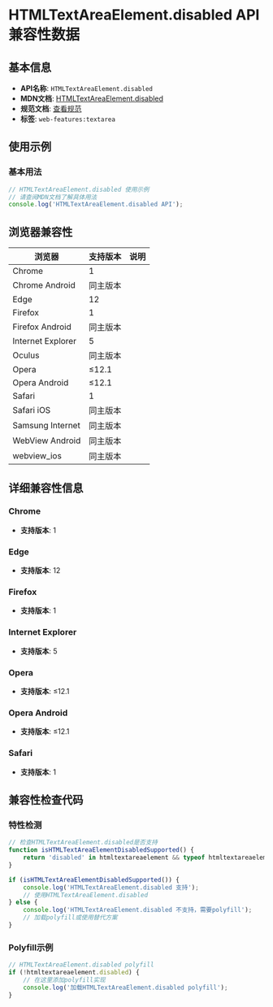# HTMLTextAreaElement.disabled API 兼容性数据

## 基本信息

- **API名称**: `HTMLTextAreaElement.disabled`
- **MDN文档**: [HTMLTextAreaElement.disabled](https://developer.mozilla.org/docs/Web/API/HTMLTextAreaElement/disabled)
- **规范文档**: [查看规范](https://html.spec.whatwg.org/multipage/form-control-infrastructure.html#dom-fe-disabled)
- **标签**: `web-features:textarea`

## 使用示例

### 基本用法

```javascript
// HTMLTextAreaElement.disabled 使用示例
// 请查阅MDN文档了解具体用法
console.log('HTMLTextAreaElement.disabled API');
```

## 浏览器兼容性

| 浏览器 | 支持版本 | 说明 |
|--------|----------|------|
| Chrome | 1 |  |
| Chrome Android | 同主版本 |  |
| Edge | 12 |  |
| Firefox | 1 |  |
| Firefox Android | 同主版本 |  |
| Internet Explorer | 5 |  |
| Oculus | 同主版本 |  |
| Opera | ≤12.1 |  |
| Opera Android | ≤12.1 |  |
| Safari | 1 |  |
| Safari iOS | 同主版本 |  |
| Samsung Internet | 同主版本 |  |
| WebView Android | 同主版本 |  |
| webview_ios | 同主版本 |  |

## 详细兼容性信息

### Chrome

- **支持版本**: 1

### Edge

- **支持版本**: 12

### Firefox

- **支持版本**: 1

### Internet Explorer

- **支持版本**: 5

### Opera

- **支持版本**: ≤12.1

### Opera Android

- **支持版本**: ≤12.1

### Safari

- **支持版本**: 1

## 兼容性检查代码

### 特性检测

```javascript
// 检查HTMLTextAreaElement.disabled是否支持
function isHTMLTextAreaElementDisabledSupported() {
    return 'disabled' in htmltextareaelement && typeof htmltextareaelement.disabled === 'function';
}

if (isHTMLTextAreaElementDisabledSupported()) {
    console.log('HTMLTextAreaElement.disabled 支持');
    // 使用HTMLTextAreaElement.disabled
} else {
    console.log('HTMLTextAreaElement.disabled 不支持，需要polyfill');
    // 加载polyfill或使用替代方案
}
```

### Polyfill示例

```javascript
// HTMLTextAreaElement.disabled polyfill
if (!htmltextareaelement.disabled) {
    // 在这里添加polyfill实现
    console.log('加载HTMLTextAreaElement.disabled polyfill');
}
```


